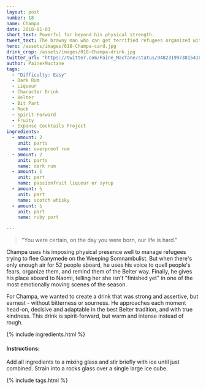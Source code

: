 ```yaml
---
layout: post
number: 18
name: Champa
date: 2018-01-03
short_text: Powerful far beyond his physical strength.
tweet_text: The brawny man who can get terrified refugees organized with a moving speech reminding Belters of who they are. "You were certain, on the day you were born, our life is hard."
hero: /assets/images/018-Champa-card.jpg
drink_crop: /assets/images/018-Champa-drink.jpg
twitter_url: "https://twitter.com/Paine_MacTane/status/948231997381541890"
author: Paine×Mactane
tags: 
  - "Difficulty: Easy"
  - Dark Rum
  - Liqueur
  - Character Drink
  - Belter
  - Bit Part
  - Rock
  - Spirit-Forward
  - Fruity
  - Expanse Cocktails Project
ingredients:
  - amount: 2
    unit: parts
    name: overproof rum
  - amount: 2
    unit: parts
    name: dark rum
  - amount: 1
    unit: part
    name: passionfruit liqueur or syrup
  - amount: ½
    unit: part
    name: scotch whisky
  - amount: ¼
    unit: part
    name: ruby port

---
```


> "You were certain, on the day you were born, our life is hard." 

Champa uses his imposing physical presence well to manage refugees trying to flee Ganymede on the Weeping Somnambulist. But when there's only enough air for 52 people aboard, he uses his voice to quell people's fears, organize them, and remind them of the Belter way. Finally, he gives his place aboard to Naomi, telling her she isn't "finished yet" in one of the most emotionally moving scenes of the season.

For Champa, we wanted to create a drink that was strong and assertive, but earnest - without bitterness or sourness. He approaches each moment head-on, decisive and adaptable in the best Belter tradition, and with true kindness. This drink is spirit-forward, but warm and intense instead of rough. 


{% include ingredients.html %}

#### Instructions:

Add all ingredients to a mixing glass and stir briefly with ice until just combined. Strain into a rocks glass over a single large ice cube.

{% include tags.html %}
